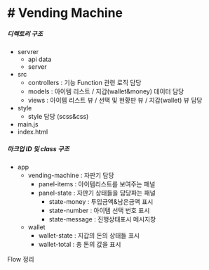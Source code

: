 # # Vending Machine

##### 디렉토리 구조

- servrer 
  - api data
  - server 
- src
  - controllers : 기능 Function 관련 로직 담당
  - models : 아이템 리스트 / 지갑(wallet&money) 데이터 담당
  - views : 아이템 리스트 뷰 / 선택 및 현황판 뷰 / 지갑(wallet) 뷰 담당
- style 
  - style 담당 (scss&css)
- main.js
- index.html



##### 마크업 ID 및 class 구조

- app 
  - vending-machine : 자판기 담당
    - panel-items : 아이템리스트를 보여주는 패널
    - panel-state : 자판기 상태들을 담당파는 패널
      - state-money : 투입금액&남은금액 표시
      - state-number : 아이템 선택 번호 표시
      - state-message : 진행상태표시 메시지창 
  - wallet
    - wallet-state : 지갑의 돈의 상태들 표시
    - wallet-total : 총 돈의 값을 표시





Flow 정리



